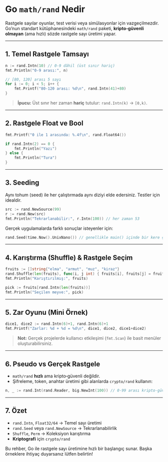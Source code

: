 # Go `math/rand` Nedir

Rastgele sayılar oyunlar, test verisi veya simülasyonlar için vazgeçilmezdir. Go’nun standart kütüphanesindeki `math/rand` paketi, **kripto‑güvenli olmayan** (ama hızlı) sözde rastgele sayı üretimi yapar.

---

## 1. Temel Rastgele Tamsayı

```go
n := rand.Intn(10) // 0‑9 dâhil (üst sınır hariç)
fmt.Println("0‑9 arası:", n)

// [80, 120] arası 5 sayı
for i := 0; i < 5; i++ {
    fmt.Printf("80‑120 arası: %d\n", rand.Intn(41)+80)
}
```

> **İpucu:** Üst sınır her zaman **hariç** tutulur: `rand.Intn(k)` → `[0,k)`.

---

## 2. Rastgele Float ve Bool

```go
fmt.Printf("0 ile 1 arasında: %.4f\n", rand.Float64())

if rand.Intn(2) == 0 {
    fmt.Println("Yazı")
} else {
    fmt.Println("Tura")
}
```

---

## 3. Seeding

Aynı tohum (seed) ile her çalıştırmada aynı diziyi elde edersiniz. Testler için idealdir.

```go
src := rand.NewSource(99)
r := rand.New(src)
fmt.Println("Tekrarlanabilir:", r.Intn(100)) // her zaman 53
```

Gerçek uygulamalarda farklı sonuçlar isteyenler için:

```go
rand.Seed(time.Now().UnixNano()) // genellikle main() içinde bir kere çağrılır
```

---

## 4. Karıştırma (Shuffle) & Rastgele Seçim

```go
fruits := []string{"elma", "armut", "muz", "kiraz"}
rand.Shuffle(len(fruits), func(i, j int) { fruits[i], fruits[j] = fruits[j], fruits[i] })
fmt.Println("Karıştırılmış:", fruits)

pick := fruits[rand.Intn(len(fruits))]
fmt.Println("Seçilen meyve:", pick)
```

---

## 5. Zar Oyunu (Mini Örnek)

```go
dice1, dice2 := rand.Intn(6)+1, rand.Intn(6)+1
fmt.Printf("Zarlar: %d + %d = %d\n", dice1, dice2, dice1+dice2)
```

> **Not:** Gerçek projelerde kullanıcı etkileşimi (`fmt.Scan`) ile basit menüler oluşturabilirsiniz.

---

## 6. Pseudo vs Gerçek Rastgele

- `math/rand` **hızlı** ama kripto‑güvenli değildir.
- Şifreleme, token, anahtar üretimi gibi alanlarda `crypto/rand` kullanın:

```go
n, _ := rand.Int(rand.Reader, big.NewInt(100)) // 0‑99 arası kripto‑güvenli sayı
```

---

## 7. Özet

- `rand.Intn`, `Float32/64` → Temel sayı üretimi
- `rand.Seed` veya `rand.NewSource` → Tekrarlanabilirlik
- `Shuffle`, `Perm` → Koleksiyon karıştırma
- **Kriptografi** için `crypto/rand`

Bu rehber, Go ile rastgele sayı üretimine hızlı bir başlangıç sunar. Başka örneklere ihtiyaç duyarsanız lütfen belirtin!
